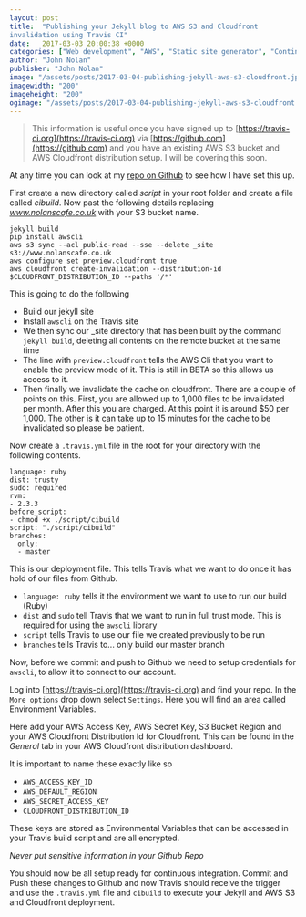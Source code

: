 ```yaml
---
layout: post
title:  "Publishing your Jekyll blog to AWS S3 and Cloudfront
invalidation using Travis CI"
date:   2017-03-03 20:00:38 +0000
categories: ["Web development", "AWS", "Static site generator", "Continuous integration"]
author: "John Nolan"
publisher: "John Nolan"
image: "/assets/posts/2017-03-04-publishing-jekyll-aws-s3-cloudfront.jpg"
imagewidth: "200"
imageheight: "200"
ogimage: "/assets/posts/2017-03-04-publishing-jekyll-aws-s3-cloudfront.jpg"
---
```


> This information is useful once you have signed up to
 [https://travis-ci.org](https://travis-ci.org) via
 [https://github.com](https://github.com) and you have an existing
 AWS S3 bucket and AWS Cloudfront distribution setup. I will be covering
 this soon.

At any time you can look at my [repo on Github](https://github.com/johnnolan/blog) to see how I have set this
up.

First create a new directory called *script* in your root folder and
create a file called *cibuild*. Now past the following details
 replacing *www.nolanscafe.co.uk* with your S3 bucket name.

```
jekyll build
pip install awscli
aws s3 sync --acl public-read --sse --delete _site s3://www.nolanscafe.co.uk
aws configure set preview.cloudfront true
aws cloudfront create-invalidation --distribution-id $CLOUDFRONT_DISTRIBUTION_ID --paths '/*'
```

This is going to do the following

* Build our jekyll site
* Install ```awscli``` on the Travis site
* We then sync our _site directory that has been built by the command
```jekyll build```, deleting all contents on the remote
bucket at the same time
* The line with ```preview.cloudfront``` tells the AWS Cli that you want
to enable the preview mode of it. This is still in BETA so this allows
us access to it.
* Then finally we invalidate the cache on cloudfront. There are a couple
of points on this. First, you are allowed up to 1,000 files to be
invalidated per month. After this you are charged. At this point it is
around $50 per 1,000. The other is it can take up to 15 minutes for the
cache to be invalidated so please be patient.

Now create a ```.travis.yml``` file in the root for your directory with the
following contents.

```
language: ruby
dist: trusty
sudo: required
rvm:
- 2.3.3
before_script:
- chmod +x ./script/cibuild
script: "./script/cibuild"
branches:
  only:
  - master
```

This is our deployment file. This tells Travis what we want to do once
it has hold of our files from Github.

* ```language: ruby``` tells it the environment we want to use to run our
build (Ruby)
* ```dist``` and ```sudo``` tell Travis that we want to run in full
trust mode. This is required for using the ```awscli``` library
* ```script``` tells Travis to use our file we created previously to be
run
* ```branches``` tells Travis to... only build our master
branch

Now, before we commit and push to Github we need to setup credentials for
```awscli```, to allow it to connect to our account.

Log into [https://travis-ci.org](https://travis-ci.org) and find your
repo. In the ```More options``` drop down select
```Settings```. Here you will find an area called Environment Variables.

Here add your AWS Access Key, AWS Secret Key, S3 Bucket Region
 and your AWS Cloudfront Distribution Id for Cloudfront. This can be
 found in the *General* tab in your AWS Cloudfront distribution
 dashboard.

It is important to name these exactly like so

* ```AWS_ACCESS_KEY_ID```
* ```AWS_DEFAULT_REGION```
* ```AWS_SECRET_ACCESS_KEY```
* ```CLOUDFRONT_DISTRIBUTION_ID```

These keys are stored as Environmental Variables that can be accessed in
your Travis build script and are all encrypted.

*Never put sensitive information in your Github Repo*

You should now be all setup ready for continuous integration. Commit and
Push these changes to Github and now Travis should receive the trigger
and use the ```.travis.yml``` file and ```cibuild``` to execute your
Jekyll and AWS S3 and Cloudfront deployment.

